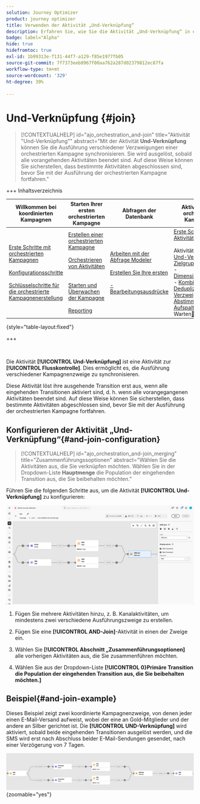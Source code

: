 ```yaml
---
solution: Journey Optimizer
product: journey optimizer
title: Verwenden der Aktivität „Und-Verknüpfung“
description: Erfahren Sie, wie Sie die Aktivität „Und-Verknüpfung“ in einer orchestrierten Kampagne verwenden
badge: label="Alpha"
hide: true
hidefromtoc: true
exl-id: 1b99313e-f131-44f7-a129-f85e1977fb05
source-git-commit: 7f7373eeb8967f00aa762a287d02379812ec87fa
workflow-type: tm+mt
source-wordcount: '329'
ht-degree: 39%

---
```


# Und-Verknüpfung {#join}

>[!CONTEXTUALHELP]
>id="ajo_orchestration_and-join"
>title="Aktivität &quot;Und-Verknüpfung&quot;"
>abstract="Mit der Aktivität **Und-Verknüpfung** können Sie die Ausführung verschiedener Verzweigungen einer orchestrierten Kampagne synchronisieren. Sie wird ausgelöst, sobald alle vorangehenden Aktivitäten beendet sind. Auf diese Weise können Sie sicherstellen, dass bestimmte Aktivitäten abgeschlossen sind, bevor Sie mit der Ausführung der orchestrierten Kampagne fortfahren."

+++ Inhaltsverzeichnis

| Willkommen bei koordinierten Kampagnen | Starten Ihrer ersten orchestrierten Kampagne | Abfragen der Datenbank | Aktivitäten für orchestrierte Kampagnen |
|---|---|---|---|
| [Erste Schritte mit orchestrierten Kampagnen](../gs-orchestrated-campaigns.md)<br/><br/>[Konfigurationsschritte](../configuration-steps.md)<br/><br/>[Schlüsselschritte für die orchestrierte Kampagnenerstellung](../gs-campaign-creation.md) | [Erstellen einer orchestrierten Kampagne](../create-orchestrated-campaign.md)<br/><br/>[Orchestrieren von Aktivitäten](../orchestrate-activities.md)<br/><br/><br/>[Starten und Überwachen der Kampagne](../start-monitor-campaigns.md)<br/><br/>[Reporting](../reporting-campaigns.md) | [Arbeiten mit der Abfrage Modeler](../orchestrated-rule-builder.md)<br/><br/>[Erstellen Sie Ihre ersten ](../build-query.md)<br/><br/>[-Bearbeitungsausdrücke](../edit-expressions.md) | [Erste Schritte mit Aktivitäten](about-activities.md)<br/><br/>Aktivitäten:<br/>[Und-Verknüpfung](and-join.md) - [Zielgruppe aufbauen](build-audience.md) - [Dimensionsänderung](change-dimension.md) - [Kombinieren](combine.md) - [Deduplizierung](deduplication.md) - [Verzweigung](enrichment.md) - [Abstimmung](fork.md) - [Aufspaltung](reconciliation.md) [&#128279;](split.md) Warten[&#128279;](wait.md) |

{style="table-layout:fixed"}

+++

<br/>

Die Aktivität **[!UICONTROL Und-Verknüpfung]** ist eine Aktivität zur **[!UICONTROL Flusskontrolle]**. Dies ermöglicht es, die Ausführung verschiedener Kampagnenzweige zu synchronisieren.

Diese Aktivität löst ihre ausgehende Transition erst aus, wenn alle eingehenden Transitionen aktiviert sind, d. h. wenn alle vorangegangenen Aktivitäten beendet sind. Auf diese Weise können Sie sicherstellen, dass bestimmte Aktivitäten abgeschlossen sind, bevor Sie mit der Ausführung der orchestrierten Kampagne fortfahren.

## Konfigurieren der Aktivität „Und-Verknüpfung“{#and-join-configuration}

>[!CONTEXTUALHELP]
>id="ajo_orchestration_and-join_merging"
>title="Zusammenführungssoptionen"
>abstract="Wählen Sie die Aktivitäten aus, die Sie verknüpfen möchten. Wählen Sie in der Dropdown-Liste **Hauptmenge** die Population der eingehenden Transition aus, die Sie beibehalten möchten."

Führen Sie die folgenden Schritte aus, um die Aktivität **[!UICONTROL Und-Verknüpfung]** zu konfigurieren:

![](../assets/workflow-andjoin.png)

1. Fügen Sie mehrere Aktivitäten hinzu, z. B. Kanalaktivitäten, um mindestens zwei verschiedene Ausführungszweige zu erstellen.

1. Fügen Sie eine **[!UICONTROL AND-Join]**-Aktivität in einen der Zweige ein.

1. Wählen Sie **[!UICONTROL Abschnitt „Zusammenführungsoptionen]** alle vorherigen Aktivitäten aus, die Sie zusammenführen möchten.

1. Wählen Sie aus der Dropdown-Liste **[!UICONTROL 0&rbrace;Primäre Transition die Population der eingehenden Transition aus, die Sie beibehalten möchten.]**

## Beispiel{#and-join-example}

Dieses Beispiel zeigt zwei koordinierte Kampagnenzweige, von denen jeder einen E-Mail-Versand aufweist, wobei der eine an Gold-Mitglieder und der andere an Silber gerichtet ist. Die **[!UICONTROL UND-Verknüpfung]** wird aktiviert, sobald beide eingehenden Transitionen ausgelöst werden, und die SMS wird erst nach Abschluss beider E-Mail-Sendungen gesendet, nach einer Verzögerung von 7 Tagen.

![](../assets/workflow-andjoin-example.png){zoomable="yes"}
